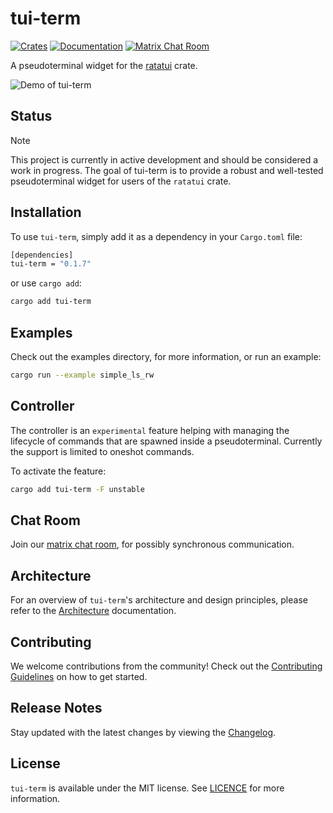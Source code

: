 # tui-term
[![Crates](https://img.shields.io/crates/v/tui-term?style=flat-square)](https://crates.io/crates/tui-term)
[![Documentation](https://img.shields.io/badge/tui_term-documentation-fc0060?style=flat-square)](https://docs.rs/tui-term)
[![Matrix Chat Room](https://img.shields.io/badge/chat-on%20matrix-1d7e64?logo=matrix&style=flat-square)](https://matrix.to/#/#tui-term-main:matrix.org)

A pseudoterminal widget for the  [ratatui](https://github.com/tui-rs-revival/ratatui) crate.

![Demo of tui-term](https://vhs.charm.sh/vhs-4zK1zlTOSueAmlOkZlssBr.gif)

## Status

> [!NOTE]
> This project is currently in active development and should be considered a work in progress.
> The goal of tui-term is to provide a robust and well-tested pseudoterminal widget for users of the `ratatui` crate.

## Installation

To use `tui-term`, simply add it as a dependency in your `Cargo.toml` file:

```sh
[dependencies]
tui-term = "0.1.7"
```
or use `cargo add`:
```sh
cargo add tui-term
```

## Examples

Check out the examples directory, for more information, or run an example:
```sh
cargo run --example simple_ls_rw
```


## Controller

The controller is an `experimental` feature helping with managing the lifecycle of commands that are spawned inside a pseudoterminal.
Currently the support is limited to oneshot commands.

To activate the feature:
```sh
cargo add tui-term -F unstable
```

## Chat Room
Join our [matrix chat room](https://matrix.to/#/#tui-term-main:matrix.org), for possibly synchronous communication.

## Architecture

For an overview of `tui-term`'s architecture and design principles, please refer to the [Architecture](docs/ARCHITECTURE.md) documentation.

## Contributing
We welcome contributions from the community!
Check out the [Contributing Guidelines](./docs/CONTRIBUTING.md) on how to get started.

## Release Notes
Stay updated with the latest changes by viewing the [Changelog](./CHANGELOG.md).

## License
`tui-term` is available under the MIT license. See [LICENCE](LICENSE) for more information.
